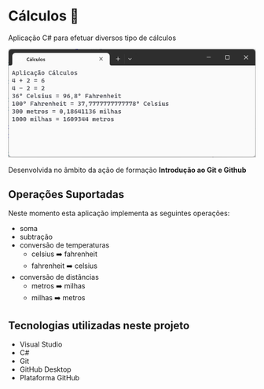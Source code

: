 # Cálculos :1234:

Aplicação C# para efetuar diversos tipo de cálculos

![Aplicação Cálculos](aplicacao-calculos.png)

Desenvolvida no âmbito da ação de formação **Introdução ao Git e Github**

## Operações Suportadas

Neste momento esta aplicação implementa as seguintes operações:

- soma
- subtração
- conversão de temperaturas
  - celsius :arrow_right: fahrenheit
  - fahrenheit :arrow_right: celsius
- conversão de distâncias
  - metros :arrow_right: milhas
  - milhas :arrow_right: metros

## Tecnologias utilizadas neste projeto

- Visual Studio
- C#
- Git
- GitHub Desktop
- Plataforma GitHub

